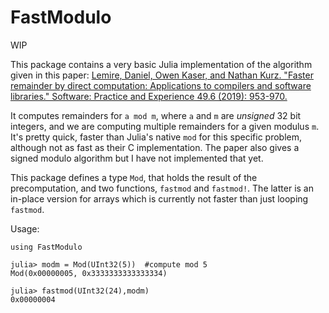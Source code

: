 # FastModulo
WIP

This package contains a very basic Julia implementation of the algorithm given in this paper:
[Lemire, Daniel, Owen Kaser, and Nathan Kurz. "Faster remainder by direct computation: Applications to compilers and software libraries." Software: Practice and Experience 49.6 (2019): 953-970.](https://arxiv.org/abs/1902.01961)

It computes remainders for `a mod m`, where `a` and `m` are *unsigned* 32 bit integers, and we are computing multiple remainders for a given modulus `m`. It's pretty quick, faster than Julia's native `mod` for this specific problem, although not as fast as their C implementation. The paper also gives a signed modulo algorithm but I have not implemented that yet.


This package defines a type `Mod`, that holds the result of the precomputation, and two functions, `fastmod` and `fastmod!`. The latter is an in-place version for arrays which is currently not faster than just looping `fastmod`.

Usage:
```
using FastModulo

julia> modm = Mod(UInt32(5))  #compute mod 5
Mod(0x00000005, 0x3333333333333334)

julia> fastmod(UInt32(24),modm)
0x00000004

```
